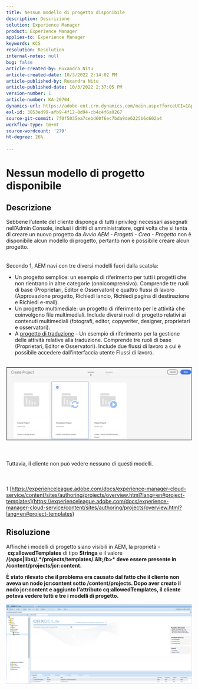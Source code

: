 ```yaml
---
title: Nessun modello di progetto disponibile
description: Descrizione
solution: Experience Manager
product: Experience Manager
applies-to: Experience Manager
keywords: KCS
resolution: Resolution
internal-notes: null
bug: false
article-created-by: Ruxandra Nitu
article-created-date: 10/3/2022 2:14:02 PM
article-published-by: Ruxandra Nitu
article-published-date: 10/3/2022 2:37:05 PM
version-number: 1
article-number: KA-20704
dynamics-url: https://adobe-ent.crm.dynamics.com/main.aspx?forceUCI=1&pagetype=entityrecord&etn=knowledgearticle&id=78f9169d-2543-ed11-bba2-0022480866ad
exl-id: 3853ed99-afb9-4f12-8d94-cb4c4f6a9267
source-git-commit: 7f0f5035ea7cebd60f6ec7bda9de6225b6c602a4
workflow-type: tm+mt
source-wordcount: '279'
ht-degree: 26%

---
```


# Nessun modello di progetto disponibile

## Descrizione

Sebbene l’utente del cliente disponga di tutti i privilegi necessari assegnati nell’Admin Console, inclusi i diritti di amministratore, ogni volta che si tenta di creare un nuovo progetto da *Avvio AEM - Progetti - Crea - Progetto* non è disponibile alcun modello di progetto, pertanto non è possibile creare alcun progetto.<br><br><br>
Secondo 1, AEM navi con tre diversi modelli fuori dalla scatola:

- Un progetto semplice: un esempio di riferimento per tutti i progetti che non rientrano in altre categorie (onnicomprensivo). Comprende tre ruoli di base (Proprietari, Editor e Osservatori) e quattro flussi di lavoro (Approvazione progetto, Richiedi lancio, Richiedi pagina di destinazione e Richiedi e-mail).
- Un progetto multimediale: un progetto di riferimento per le attività che coinvolgono file multimediali. Include diversi ruoli di progetto relativi ai contenuti multimediali (fotografi, editor, copywriter, designer, proprietari e osservatori).
- A [progetto di traduzione](https://experienceleague.adobe.com/docs/experience-manager-cloud-service/content/sites/administering/reusing-content/translation/overview.html?lang=en) - Un esempio di riferimento per la gestione delle attività relative alla traduzione. Comprende tre ruoli di base (Proprietari, Editor e Osservatori). Include due flussi di lavoro a cui è possibile accedere dall’interfaccia utente Flussi di lavoro.


<br>![](assets/___8267027f-2843-ed11-bba2-0022480866ad___.png)<br><br> <br><br>Tuttavia, il cliente non può vedere nessuno di questi modelli.<br><br> <br><br>1 [https://experienceleague.adobe.com/docs/experience-manager-cloud-service/content/sites/authoring/projects/overview.html?lang=en#project-templates](https://experienceleague.adobe.com/docs/experience-manager-cloud-service/content/sites/authoring/projects/overview.html?lang=en#project-templates)

## Risoluzione


Affinché i modelli di progetto siano visibili in AEM, la proprietà - <b>cq:allowedTemplates</b> di tipo <b>Stringa</b> e il valore <b>/(apps|libs)/.\*/projects/templates/.\&lt;/b>* deve essere presente in <b>/content/projects/jcr:content</b>.

È stato rilevato che il problema era causato dal fatto che il cliente non aveva un nodo jcr:content sotto /content/projects. Dopo aver creato il nodo jcr:content e aggiunto l&#39;attributo cq:allowedTemplates, il cliente poteva vedere tutti e tre i modelli di progetto.



![](assets/ef0af61b-2843-ed11-bba2-0022480866ad.png)
